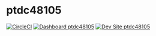 # ptdc48105

[![CircleCI](https://circleci.com/gh/mis481ecommerce/ptdc48105.svg?style=shield)](https://circleci.com/gh/mis481ecommerce/ptdc48105)
[![Dashboard ptdc48105](https://img.shields.io/badge/dashboard-ptdc48105-yellow.svg)](https://dashboard.pantheon.io/sites/2f215935-6826-475f-845e-38376ad811f3#dev/code)
[![Dev Site ptdc48105](https://img.shields.io/badge/site-ptdc48105-blue.svg)](http://dev-ptdc48105.pantheonsite.io/)
